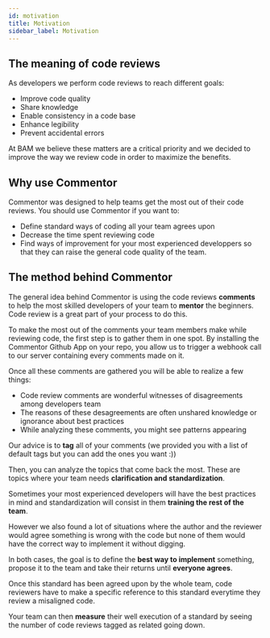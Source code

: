 ```yaml
---
id: motivation
title: Motivation
sidebar_label: Motivation
---
```


## The meaning of code reviews

As developers we perform code reviews to reach different goals:

- Improve code quality
- Share knowledge
- Enable consistency in a code base
- Enhance legibility
- Prevent accidental errors

At BAM we believe these matters are a critical priority and we decided to improve the way we review code in order to maximize the benefits.

## Why use Commentor

Commentor was designed to help teams get the most out of their code reviews.
You should use Commentor if you want to:

- Define standard ways of coding all your team agrees upon
- Decrease the time spent reviewing code
- Find ways of improvement for your most experienced developpers so that they can raise the general code quality of the team.

## The method behind Commentor

The general idea behind Commentor is using the code reviews **comments** to help the most skilled developers of your team to **mentor** the beginners. Code review is a great part of your process to do this.

To make the most out of the comments your team members make while reviewing code, the first step is to gather them in one spot. By installing the Commentor Github App on your repo, you allow us to trigger a webhook call to our server containing every comments made on it.

Once all these comments are gathered you will be able to realize a few things:

- Code review comments are wonderful witnesses of disagreements among developers team
- The reasons of these desagreements are often unshared knowledge or ignorance about best practices
- While analyzing these comments, you might see patterns appearing

Our advice is to **tag** all of your comments (we provided you with a list of default tags but you can add the ones you want :))

Then, you can analyze the topics that come back the most. These are topics where your team needs **clarification and standardization**.

Sometimes your most experienced developers will have the best practices in mind and standardization will consist in them **training the rest of the team**.

However we also found a lot of situations where the author and the reviewer would agree something is wrong with the code but none of them would have the correct way to implement it without digging.

In both cases, the goal is to define the **best way to implement** something, propose it to the team and take their returns until **everyone agrees**.

Once this standard has been agreed upon by the whole team, code reviewers have to make a specific reference to this standard everytime they review a misaligned code.

Your team can then **measure** their well execution of a standard by seeing the number of code reviews tagged as related going down.
